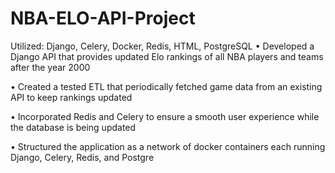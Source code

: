 # NBA-ELO-API-Project

Utilized: Django, Celery, Docker, Redis, HTML, PostgreSQL
• Developed a Django API that provides updated Elo rankings of all NBA players and teams after the year 2000

• Created a tested ETL that periodically fetched game data from an existing API to keep rankings updated

• Incorporated Redis and Celery to ensure a smooth user experience while the database is being updated

• Structured the application as a network of docker containers each running Django, Celery, Redis, and Postgre

